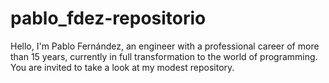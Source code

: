 # pablo_fdez-repositorio

Hello, I'm Pablo Fernández, an engineer with a professional career of more than 15 years, currently in full transformation to the world of programming. You are invited to take a look at my modest repository.
